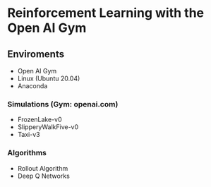 # Reinforcement Learning with the Open AI Gym

## Enviroments
- Open AI Gym
- Linux (Ubuntu 20.04)
- Anaconda

### Simulations (Gym: openai.com)
- FrozenLake-v0
- SlipperyWalkFive-v0
- Taxi-v3

### Algorithms
- Rollout Algorithm
- Deep Q Networks
